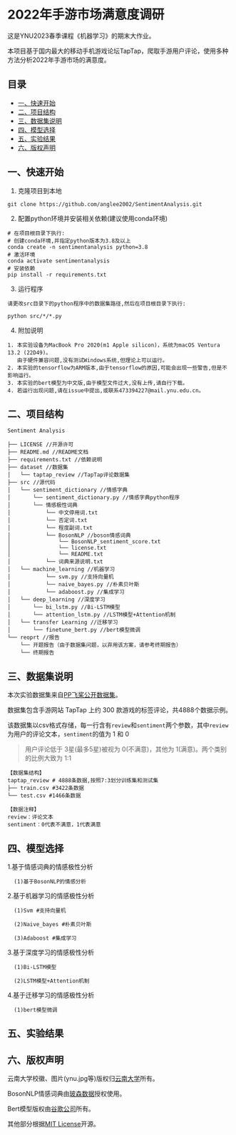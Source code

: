 # 2022年手游市场满意度调研
这是YNU2023春季课程《机器学习》的期末大作业。

本项目基于国内最大的移动手机游戏论坛TapTap，爬取手游用户评论，使用多种方法分析2022年手游市场的满意度。


## 目录
- [一、快速开始](#一快速开始)
- [二、项目结构](#二项目结构)
- [三、数据集说明](#三数据集说明)
- [四、模型选择](#四模型选择)
- [五、实验结果](#五实验结果)
- [六、版权声明](#六版权声明)


## 一、快速开始
1. 克隆项目到本地
```
git clone https://github.com/anglee2002/SentimentAnalysis.git
```
2. 配置python环境并安装相关依赖(建议使用conda环境)
```
# 在项目根目录下执行:
# 创建conda环境,并指定python版本为3.8及以上
conda create -n sentimentanalysis python=3.8
# 激活环境
conda activate sentimentanalysis
# 安装依赖
pip install -r requirements.txt
```
3. 运行程序
```
请更改src目录下的python程序中的数据集路径,然后在项目根目录下执行:

python src/*/*.py
```
4. 附加说明
```
1. 本实验设备为MacBook Pro 2020(m1 Apple silicon)，系统为macOS Ventura 13.2 (22D49)。
   由于硬件兼容问题,没有测试Windows系统,但理论上可以运行。
2. 本实验的tensorflow为ARM版本,由于tensorflow的原因,可能会出现一些警告,但是不影响运行。
3. 本实验的bert模型为中文版,由于模型文件过大,没有上传,请自行下载。
4. 若运行出现问题,请在issue中提出,或联系473394227@mail.ynu.edu.cn。
```


## 二、项目结构
```
Sentiment Analysis

├── LICENSE //开源许可
├── README.md //README文档
├── requirements.txt //依赖说明
├── dataset //数据集
│   └── taptap_review //TapTap评论数据集
├── src //源代码
│   └── sentiment_dictionary //情感字典
│       └── sentiment_dictionary.py //情感字典python程序
│       └── 情感极性词典
│           └── 中文停用词.txt
│           └── 否定词.txt
│           └── 程度副词.txt
│           └── BosonNLP //boson情感词典
│               └── BosonNLP_sentiment_score.txt
│               └── license.txt 
│               └── README.txt
│           └── 词典来源说明.txt
│   └── machine_learning //机器学习
│           └── svm.py //支持向量机
│           └── naive_bayes.py //朴素贝叶斯
│           └── adaboost.py //集成学习
│   └── deep_learning //深度学习
│       └── bi_lstm.py //Bi-LSTM模型
│       └── attention_lstm.py //LSTM模型+Attention机制
│   └── transfer Learning //迁移学习
│       └── finetune_bert.py //bert模型微调
└── reoprt //报告
    └── 开题报告（由于数据集问题，以弃用该方案，请参考终期报告）
    └── 终期报告
```


## 三、数据集说明

本次实验数据集来自[PP飞桨公开数据集](https://aistudio.baidu.com/aistudio/datasetdetail/183272)。

数据集包含手游网站 TapTap 上约 300 款游戏的标签评论，共4888个数据示例。

该数据集以csv格式存储，每一行含有`review`和`sentiment`两个参数，其中`review`为用户的评论文本，`sentiment`的值为 1 和 0 
> 用户评论低于 3星(最多5星)被视为 0(不满意)，其他为 1(满意)。两个类别的比例大致为 1:1

```
【数据集结构】
taptap_review # 4888条数据,按照7:3划分训练集和测试集
├── train.csv #3422条数据
└── test.csv #1466条数据

【数据注释】
review：评论文本
sentiment：0代表不满意，1代表满意
```


## 四、模型选择

1.基于情感词典的情感极性分析

      (1)基于BosonNLP的情感分析
2.基于机器学习的情感极性分析
     
      (1)Svm #支持向量机
     
      (2)Naive_bayes #朴素贝叶斯
      
      (3)Adaboost #集成学习
3.基于深度学习的情感极性分析
      
      (1)Bi-LSTM模型
      
      (2)LSTM模型+Attention机制
4.基于迁移学习的情感极性分析
      
      (1)bert模型微调

## 五、实验结果


## 六、版权声明
云南大学校徽、图片(ynu.jpg等)版权归[云南大学](https://www.ynu.edu.cn/)所有。

BosonNLP情感词典由[玻森数据](https://bosonnlp.com/)授权使用。

Bert模型版权由[谷歌公司](https://www.google.com/)所有。

其他部分根据[MIT License](LICENSE)开源。
